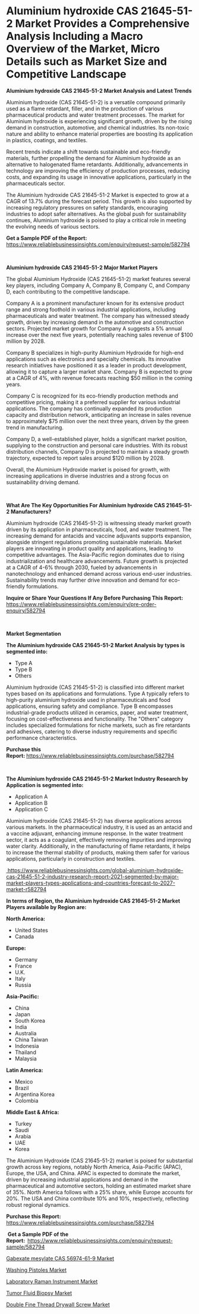<p><h1>Aluminium hydroxide CAS 21645-51-2 Market Provides a Comprehensive Analysis Including a Macro Overview of the Market, Micro Details such as Market Size and Competitive Landscape</h1></p><p><strong>Aluminium hydroxide CAS 21645-51-2 Market Analysis and Latest Trends</strong></p>
<p><p>Aluminium hydroxide (CAS 21645-51-2) is a versatile compound primarily used as a flame retardant, filler, and in the production of various pharmaceutical products and water treatment processes. The market for Aluminium hydroxide is experiencing significant growth, driven by the rising demand in construction, automotive, and chemical industries. Its non-toxic nature and ability to enhance material properties are boosting its application in plastics, coatings, and textiles. </p><p>Recent trends indicate a shift towards sustainable and eco-friendly materials, further propelling the demand for Aluminium hydroxide as an alternative to halogenated flame retardants. Additionally, advancements in technology are improving the efficiency of production processes, reducing costs, and expanding its usage in innovative applications, particularly in the pharmaceuticals sector.</p><p>The Aluminium hydroxide CAS 21645-51-2 Market is expected to grow at a CAGR of 13.7% during the forecast period. This growth is also supported by increasing regulatory pressures on safety standards, encouraging industries to adopt safer alternatives. As the global push for sustainability continues, Aluminium hydroxide is poised to play a critical role in meeting the evolving needs of various sectors.</p></p>
<p><strong>Get a Sample PDF of the Report:&nbsp;</strong> <a href="https://www.reliablebusinessinsights.com/enquiry/request-sample/582794?utm_campaign=41&utm_medium=2&utm_source=Github&utm_content=ia&utm_term=09122024&utm_id=aluminium-hydroxide-cas-21645-51-2">https://www.reliablebusinessinsights.com/enquiry/request-sample/582794</a></p>
<p>&nbsp;</p>
<p><strong>Aluminium hydroxide CAS 21645-51-2 Major Market Players</strong></p>
<p><p>The global Aluminium Hydroxide (CAS 21645-51-2) market features several key players, including Company A, Company B, Company C, and Company D, each contributing to the competitive landscape. </p><p>Company A is a prominent manufacturer known for its extensive product range and strong foothold in various industrial applications, including pharmaceuticals and water treatment. The company has witnessed steady growth, driven by increasing demand in the automotive and construction sectors. Projected market growth for Company A suggests a 5% annual increase over the next five years, potentially reaching sales revenue of $100 million by 2028.</p><p>Company B specializes in high-purity Aluminium Hydroxide for high-end applications such as electronics and specialty chemicals. Its innovative research initiatives have positioned it as a leader in product development, allowing it to capture a larger market share. Company B is expected to grow at a CAGR of 4%, with revenue forecasts reaching $50 million in the coming years.</p><p>Company C is recognized for its eco-friendly production methods and competitive pricing, making it a preferred supplier for various industrial applications. The company has continually expanded its production capacity and distribution network, anticipating an increase in sales revenue to approximately $75 million over the next three years, driven by the green trend in manufacturing.</p><p>Company D, a well-established player, holds a significant market position, supplying to the construction and personal care industries. With its robust distribution channels, Company D is projected to maintain a steady growth trajectory, expected to report sales around $120 million by 2028.</p><p>Overall, the Aluminium Hydroxide market is poised for growth, with increasing applications in diverse industries and a strong focus on sustainability driving demand.</p></p>
<p>&nbsp;</p>
<p><strong>What Are The Key Opportunities For Aluminium hydroxide CAS 21645-51-2 Manufacturers?</strong></p>
<p><p>Aluminium hydroxide (CAS 21645-51-2) is witnessing steady market growth driven by its application in pharmaceuticals, food, and water treatment. The increasing demand for antacids and vaccine adjuvants supports expansion, alongside stringent regulations promoting sustainable materials. Market players are innovating in product quality and applications, leading to competitive advantages. The Asia-Pacific region dominates due to rising industrialization and healthcare advancements. Future growth is projected at a CAGR of 4-6% through 2030, fueled by advancements in nanotechnology and enhanced demand across various end-user industries. Sustainability trends may further drive innovation and demand for eco-friendly formulations.</p></p>
<p><strong>Inquire or Share Your Questions If Any Before Purchasing This Report:</strong> <a href="https://www.reliablebusinessinsights.com/enquiry/pre-order-enquiry/582794?utm_campaign=41&utm_medium=2&utm_source=Github&utm_content=ia&utm_term=09122024&utm_id=aluminium-hydroxide-cas-21645-51-2">https://www.reliablebusinessinsights.com/enquiry/pre-order-enquiry/582794</a></p>
<p>&nbsp;</p>
<p><strong>Market Segmentation</strong></p>
<p><strong>The Aluminium hydroxide CAS 21645-51-2 Market Analysis by types is segmented into:</strong></p>
<p><ul><li>Type A</li><li>Type B</li><li>Others</li></ul></p>
<p><p>Aluminium hydroxide (CAS 21645-51-2) is classified into different market types based on its applications and formulations. Type A typically refers to high-purity aluminium hydroxide used in pharmaceuticals and food applications, ensuring safety and compliance. Type B encompasses industrial-grade products utilized in ceramics, paper, and water treatment, focusing on cost-effectiveness and functionality. The "Others" category includes specialized formulations for niche markets, such as fire retardants and adhesives, catering to diverse industry requirements and specific performance characteristics.</p></p>
<p><strong>Purchase this Report:&nbsp;</strong><a href="https://www.reliablebusinessinsights.com/purchase/582794?utm_campaign=41&utm_medium=2&utm_source=Github&utm_content=ia&utm_term=09122024&utm_id=aluminium-hydroxide-cas-21645-51-2">https://www.reliablebusinessinsights.com/purchase/582794</a></p>
<p>&nbsp;</p>
<p><strong>The Aluminium hydroxide CAS 21645-51-2 Market Industry Research by Application is segmented into:</strong></p>
<p><ul><li>Application A</li><li>Application B</li><li>Application C</li></ul></p>
<p><p>Aluminium hydroxide (CAS 21645-51-2) has diverse applications across various markets. In the pharmaceutical industry, it is used as an antacid and a vaccine adjuvant, enhancing immune response. In the water treatment sector, it acts as a coagulant, effectively removing impurities and improving water clarity. Additionally, in the manufacturing of flame retardants, it helps to increase the thermal stability of products, making them safer for various applications, particularly in construction and textiles.</p></p>
<p><a href="https://www.reliablebusinessinsights.com/global-aluminium-hydroxide-cas-21645-51-2-industry-research-report-2021-segmented-by-major-market-players-types-applications-and-countries-forecast-to-2027-market-r582794?utm_campaign=41&utm_medium=2&utm_source=Github&utm_content=ia&utm_term=09122024&utm_id=aluminium-hydroxide-cas-21645-51-2">&nbsp;https://www.reliablebusinessinsights.com/global-aluminium-hydroxide-cas-21645-51-2-industry-research-report-2021-segmented-by-major-market-players-types-applications-and-countries-forecast-to-2027-market-r582794</a></p>
<p><strong>In terms of Region, the Aluminium hydroxide CAS 21645-51-2 Market Players available by Region are:</strong></p>
<p>
    <p> <strong> North America: </strong>
        <ul>
            <li>United States</li>
            <li>Canada</li>
        </ul>
        </p> 
    <p> <strong> Europe: </strong>
        <ul>
            <li>Germany</li>
            <li>France</li>
            <li>U.K.</li>
            <li>Italy</li>
            <li>Russia</li>
        </ul>
        </p> 
    <p> <strong> Asia-Pacific: </strong>
        <ul>
            <li>China</li>
            <li>Japan</li>
            <li>South Korea</li>
            <li>India</li>
            <li>Australia</li>
            <li>China Taiwan</li>
            <li>Indonesia</li>
            <li>Thailand</li>
            <li>Malaysia</li>
        </ul>
        </p> 
    <p> <strong> Latin America: </strong>
        <ul>
            <li>Mexico</li>
            <li>Brazil</li>
            <li>Argentina Korea</li>
            <li>Colombia</li>
        </ul>
        </p> 
    <p> <strong> Middle East & Africa: </strong>
        <ul>
            <li>Turkey</li>
            <li>Saudi</li>
            <li>Arabia</li>
            <li>UAE</li>
            <li>Korea</li>
        </ul>
    </p>
    </p>
<p><p>The Aluminium Hydroxide (CAS 21645-51-2) market is poised for substantial growth across key regions, notably North America, Asia-Pacific (APAC), Europe, the USA, and China. APAC is expected to dominate the market, driven by increasing industrial applications and demand in the pharmaceutical and automotive sectors, holding an estimated market share of 35%. North America follows with a 25% share, while Europe accounts for 20%. The USA and China contribute 10% and 10%, respectively, reflecting robust regional dynamics.</p></p>
<p><strong>Purchase this Report: </strong><a href="https://www.reliablebusinessinsights.com/purchase/582794?utm_campaign=41&utm_medium=2&utm_source=Github&utm_content=ia&utm_term=09122024&utm_id=aluminium-hydroxide-cas-21645-51-2">https://www.reliablebusinessinsights.com/purchase/582794</a></p>
<p>&nbsp;<strong>Get a Sample PDF of the Report:&nbsp;&nbsp;</strong><a href="https://www.reliablebusinessinsights.com/enquiry/request-sample/582794?utm_campaign=41&utm_medium=2&utm_source=Github&utm_content=ia&utm_term=09122024&utm_id=aluminium-hydroxide-cas-21645-51-2">https://www.reliablebusinessinsights.com/enquiry/request-sample/582794</a></p>
<p><strong></strong></p>
<p><p><a href="https://github.com/abbislposival/Market-Research-Report-List-1/blob/main/gabexate-mesylate-cas-56974-61-9-market.md?utm_campaign=41&utm_medium=2&utm_source=Github&utm_content=ia&utm_term=09122024&utm_id=aluminium-hydroxide-cas-21645-51-2">Gabexate mesylate CAS 56974-61-9 Market</a></p><p><a href="https://www.linkedin.com/pulse/global-growth-washing-pistoles-market-projected-71-cagr-industry-qweoc?utm_campaign=41&utm_medium=2&utm_source=Github&utm_content=ia&utm_term=09122024&utm_id=aluminium-hydroxide-cas-21645-51-2">Washing Pistoles Market</a></p><p><a href="https://github.com/ParvinKhatun77/Market-Research-Report-List-1/blob/main/laboratory-raman-instrument-market.md?utm_campaign=41&utm_medium=2&utm_source=Github&utm_content=ia&utm_term=09122024&utm_id=aluminium-hydroxide-cas-21645-51-2">Laboratory Raman Instrument Market</a></p><p><a href="https://www.linkedin.com/pulse/growth-projections-tumor-fluid-biopsy-market-in-depth-size-scope-e8qee?utm_campaign=41&utm_medium=2&utm_source=Github&utm_content=ia&utm_term=09122024&utm_id=aluminium-hydroxide-cas-21645-51-2">Tumor Fluid Biopsy Market</a></p><p><a href="https://www.linkedin.com/pulse/double-fine-thread-drywall-screw-market-analysis-jk6se?utm_campaign=41&utm_medium=2&utm_source=Github&utm_content=ia&utm_term=09122024&utm_id=aluminium-hydroxide-cas-21645-51-2">Double Fine Thread Drywall Screw Market</a></p></p>